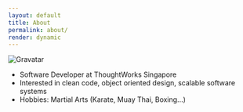 ```yaml
---
layout: default
title: About
permalink: about/
render: dynamic
---
```


![Gravatar](https://www.gravatar.com/avatar/624eb530503fe6117f4b4b5ad3acf062?s=200 "Gravatar")

- Software Developer at ThoughtWorks Singapore
- Interested in clean code, object oriented design, scalable software systems
- Hobbies: Martial Arts (Karate, Muay Thai, Boxing...)
